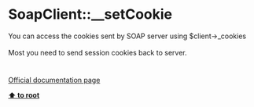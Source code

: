 # SoapClient::__setCookie




<div class="phpcode"><span class="html">
You can access the cookies sent by SOAP server using $client-&gt;_cookies<br><br>Most you need to send session cookies back to server.</span>
</div>
  

#

[Official documentation page](https://www.php.net/manual/en/soapclient.setcookie.php)

**[⬆ to root](/)**